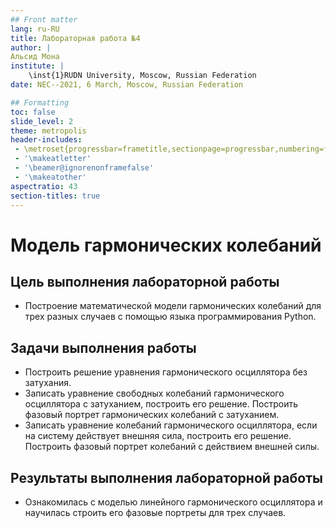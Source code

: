 ```yaml
---
## Front matter
lang: ru-RU
title: Лабораторная работа №4 
author: |
Альсид Мона
institute: |
	\inst{1}RUDN University, Moscow, Russian Federation
date: NEC--2021, 6 March, Moscow, Russian Federation

## Formatting
toc: false
slide_level: 2
theme: metropolis
header-includes: 
 - \metroset{progressbar=frametitle,sectionpage=progressbar,numbering=fraction}
 - '\makeatletter'
 - '\beamer@ignorenonframefalse'
 - '\makeatother'
aspectratio: 43
section-titles: true
---
```


# Модель гармонических колебаний

## Цель выполнения лабораторной работы

- Построение математической модели гармонических колебаний для трех разных случаев с помощью языка программирования Python. 

## Задачи выполнения работы

- Построить решение уравнения гармонического осциллятора без затухания. 
- Записать уравнение свободных колебаний гармонического осциллятора с затуханием, построить его решение. Построить фазовый портрет гармонических колебаний с затуханием.
- Записать уравнение колебаний гармонического осциллятора, если на систему действует внешняя сила, построить его решение. Построить фазовый портрет колебаний с действием внешней силы.


## Результаты выполнения лабораторной работы

- Ознакомилась с моделью линейного гармонического осциллятора и научилась строить его фазовые портреты для трех случаев.

